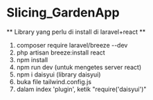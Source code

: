 # Slicing_GardenApp

** Library yang perlu di install di laravel+react **
1. composer require laravel/breeze --dev
2. php artisan breeze:install react
3. npm install
4. npm run dev (untuk mengetes server react)
5. npm i daisyui (library daisyui)
6. buka file tailwind.config.js
7. dalam index 'plugin', ketik "require('daisyui')"

